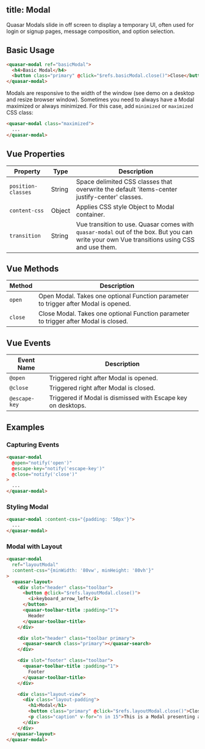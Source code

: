 title: Modal
---
Quasar Modals slide in off screen to display a temporary UI, often used for login or signup pages, message composition, and option selection.

<input type="hidden" data-fullpage-demo="web-components/modal">

## Basic Usage
``` html
<quasar-modal ref="basicModal">
  <h4>Basic Modal</h4>
  <button class="primary" @click="$refs.basicModal.close()">Close</button>
</quasar-modal>
```

Modals are responsive to the width of the window (see demo on a desktop and resize browser window). Sometimes you need to always have a Modal maximized or always minimized. For this case, add `minimized` or `maximized` CSS class:
``` html
<quasar-modal class="maximized">
  ...
</quasar-modal>
```

## Vue Properties
| Property | Type | Description |
| --- | --- | --- |
| `position-classes` | String | Space delimited CSS classes that overwrite the default 'items-center justify-center' classes. |
| `content-css` | Object | Applies CSS style Object to Modal container. |
| `transition` | String | Vue transition to use. Quasar comes with `quasar-modal` out of the box. But you can write your own Vue transitions using CSS and use them. |

## Vue Methods
| Method | Description |
| --- | --- |
| `open` | Open Modal. Takes one optional Function parameter to trigger after Modal is opened. |
| `close` | Close Modal. Takes one optional Function parameter to trigger after Modal is closed. |

## Vue Events
| Event Name | Description |
| --- | --- |
| `@open` | Triggered right after Modal is opened. |
| `@close` | Triggered right after Modal is closed. |
| `@escape-key` | Triggered if Modal is dismissed with Escape key on desktops. |

## Examples

### Capturing Events
``` html
<quasar-modal
  @open="notify('open')"
  @escape-key="notify('escape-key')"
  @close="notify('close')"
>
  ...
</quasar-modal>
```
### Styling Modal
``` html
<quasar-modal :content-css="{padding: '50px'}">
  ...
</quasar-modal>
```

### Modal with Layout
``` html
<quasar-modal
  ref="layoutModal"
  :content-css="{minWidth: '80vw', minHeight: '80vh'}"
>
  <quasar-layout>
    <div slot="header" class="toolbar">
      <button @click="$refs.layoutModal.close()">
        <i>keyboard_arrow_left</i>
      </button>
      <quasar-toolbar-title :padding="1">
        Header
      </quasar-toolbar-title>
    </div>

    <div slot="header" class="toolbar primary">
      <quasar-search class="primary"></quasar-search>
    </div>

    <div slot="footer" class="toolbar">
      <quasar-toolbar-title :padding="1">
        Footer
      </quasar-toolbar-title>
    </div>

    <div class="layout-view">
      <div class="layout-padding">
        <h1>Modal</h1>
        <button class="primary" @click="$refs.layoutModal.close()">Close</button>
        <p class="caption" v-for="n in 15">This is a Modal presenting a Layout.</p>
      </div>
    </div>
  </quasar-layout>
</quasar-modal>
```
